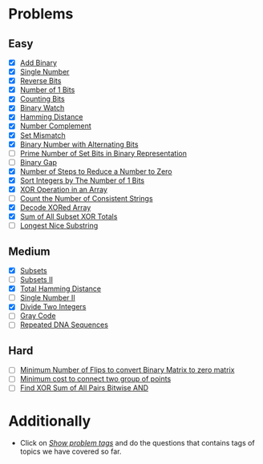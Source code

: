 # Problems

## Easy
- [x] [Add Binary](https://leetcode.com/problems/add-binary/)
- [x] [Single Number](https://leetcode.com/problems/single-number/)
- [x] [Reverse Bits](https://leetcode.com/problems/reverse-bits/)
- [x] [Number of 1 Bits](https://leetcode.com/problems/number-of-1-bits/)
- [x] [Counting Bits](https://leetcode.com/problems/counting-bits/)
- [x] [Binary Watch](https://leetcode.com/problems/binary-watch/)
- [x] [Hamming Distance](https://leetcode.com/problems/hamming-distance/)
- [x] [Number Complement](https://leetcode.com/problems/number-complement/)
- [x] [Set Mismatch](https://leetcode.com/problems/set-mismatch/)
- [x] [Binary Number with Alternating Bits](https://leetcode.com/problems/binary-number-with-alternating-bits/)
- [ ] [Prime Number of Set Bits in Binary Representation](https://leetcode.com/problems/prime-number-of-set-bits-in-binary-representation/)
- [ ] [Binary Gap](https://leetcode.com/problems/binary-gap/)
- [x] [Number of Steps to Reduce a Number to Zero](https://leetcode.com/problems/number-of-steps-to-reduce-a-number-to-zero/)
- [x] [Sort Integers by The Number of 1 Bits](https://leetcode.com/problems/sort-integers-by-the-number-of-1-bits/)
- [x] [XOR Operation in an Array](https://leetcode.com/problems/xor-operation-in-an-array/)
- [ ] [Count the Number of Consistent Strings](https://leetcode.com/problems/count-the-number-of-consistent-strings/)
- [x] [Decode XORed Array](https://leetcode.com/problems/decode-xored-array/)
- [x] [Sum of All Subset XOR Totals](https://leetcode.com/problems/sum-of-all-subset-xor-totals/)
- [ ] [Longest Nice Substring](https://leetcode.com/problems/longest-nice-substring/)

## Medium
- [x] [Subsets](https://leetcode.com/problems/subsets/)
- [ ] [Subsets II](https://leetcode.com/problems/subsets-ii/)
- [x] [Total Hamming Distance](https://leetcode.com/problems/total-hamming-distance/)
- [ ] [Single Number II](https://leetcode.com/problems/single-number-ii/)
- [x] [Divide Two Integers](https://leetcode.com/problems/divide-two-integers/)
- [ ] [Gray Code](https://leetcode.com/problems/gray-code/)
- [ ] [Repeated DNA Sequences](https://leetcode.com/problems/repeated-dna-sequences/)

## Hard
- [ ] [Minimum Number of Flips to convert Binary Matrix to zero matrix](https://leetcode.com/problems/minimum-number-of-flips-to-convert-binary-matrix-to-zero-matrix/)
- [ ] [Minimum cost to connect two group of points](https://leetcode.com/problems/minimum-cost-to-connect-two-groups-of-points/)
- [ ] [Find XOR Sum of All Pairs Bitwise AND](https://leetcode.com/problems/find-xor-sum-of-all-pairs-bitwise-and/)

# Additionally
- Click on [*Show problem tags*](https://leetcode.com/tag/bit-manipulation/) and do the questions that contains tags of topics we have covered so far.
